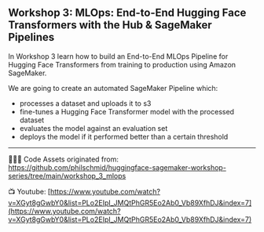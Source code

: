 ## Workshop 3: **MLOps: End-to-End Hugging Face Transformers with the Hub & SageMaker Pipelines**

In Workshop 3 learn how to build an End-to-End MLOps Pipeline for Hugging Face Transformers from training to production using Amazon SageMaker.

We are going to create an automated SageMaker Pipeline which:

- processes a dataset and uploads it to s3
- fine-tunes a Hugging Face Transformer model with the processed dataset
- evaluates the model against an evaluation set
- deploys the model if it performed better than a certain threshold

---

🧑🏻‍💻 Code Assets originated from: https://github.com/philschmid/huggingface-sagemaker-workshop-series/tree/main/workshop_3_mlops

📺 Youtube: [https://www.youtube.com/watch?v=XGyt8gGwbY0&list=PLo2EIpI_JMQtPhGR5Eo2Ab0_Vb89XfhDJ&index=7](https://www.youtube.com/watch?v=XGyt8gGwbY0&list=PLo2EIpI_JMQtPhGR5Eo2Ab0_Vb89XfhDJ&index=7)

